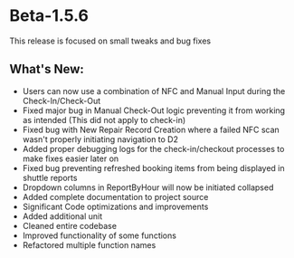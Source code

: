 # Beta-1.5.6
This release is focused on small tweaks and bug fixes

## What's New:
- Users can now use a combination of NFC and Manual Input during the Check-In/Check-Out
- Fixed major bug in Manual Check-Out logic preventing it from working as intended (This did not apply to check-in)
- Fixed bug with New Repair Record Creation where a failed NFC scan wasn't properly initiating navigation to D2
- Added proper debugging logs for the check-in/checkout processes to make fixes easier later on
- Fixed bug preventing refreshed booking items from being displayed in shuttle reports
- Dropdown columns in ReportByHour will now be initiated collapsed
- Added complete documentation to project source
- Significant Code optimizations and improvements
- Added additional unit
- Cleaned entire codebase
- Improved functionality of some functions
- Refactored multiple function names

